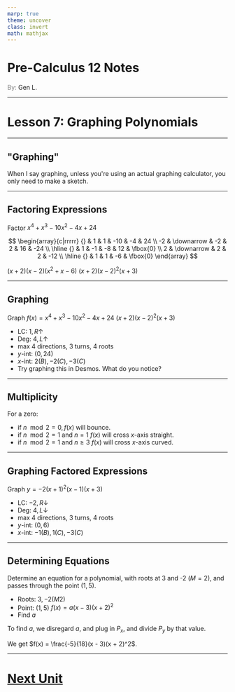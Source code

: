 ```yaml
---
marp: true
theme: uncover
class: invert
math: mathjax
---
```


# <!--fit--> Pre-Calculus 12 Notes
<span style="color:grey">By:</span> Gen L.

<!--_footer: In partnership with Hyperion University, 2024-->

---

# Lesson 7: Graphing Polynomials

---

<!--paginate: true-->

## "Graphing"

When I say graphing, unless you're using an actual graphing calculator, you only need to make a sketch.

---

## Factoring Expressions

Factor $x^4 + x^3 - 10x^2 - 4x + 24$

$$
    \begin{array}{c|rrrrr}
        {} & 1 & 1 & -10 & -4 & 24 \\
        -2 & \downarrow & -2 & 2 & 16 & -24 \\
        \hline
        {} & 1 & -1 & -8 & 12 & \fbox{0} \\
        2 & \downarrow & 2 & 2 & -12 \\
        \hline
        {} & 1 & 1 & -6 & \fbox{0}
    \end{array}
$$

$(x + 2)(x - 2)(x^2 + x - 6)$
$(x + 2)(x - 2)^2(x + 3)$

---

## Graphing

Graph $f(x) = x^4 + x^3 - 10x^2 - 4x + 24$
$(x + 2)(x - 2)^2(x + 3)$

* LC: $1, R \uparrow$
* Deg: $4, L \uparrow$
* max 4 directions, 3 turns, 4 roots
* $y$-int: $(0, 24)$
* $x$-int: $2 (B), -2 (C), -3 (C)$
* Try graphing this in Desmos. What do you notice?

---

## Multiplicity

For a zero:
* if $n \mod 2 = 0, f(x)$ will bounce.
* if $n \mod 2 = 1$ and $n = 1$ $f(x)$ will cross $x$-axis straight.
* if $n \mod 2 = 1$ and $n \geq 3$ $f(x)$ will cross $x$-axis curved.

---

## Graphing Factored Expressions

Graph $y = -2(x + 1)^2(x - 1)(x + 3)$
* LC: $-2, R \downarrow$
* Deg: $4, L \downarrow$
* max 4 directions, 3 turns, 4 roots
* $y$-int: $(0, 6)$
* $x$-int: $-1 (B), 1 (C), -3 (C)$

---

## Determining Equations

Determine an equation for a polynomial, with roots at 3 and -2 ($M = 2$), and passes through the point $(1, 5)$.

* Roots: $3, -2(M2)$
* Point: $(1,5)$
$f(x) = a(x - 3)(x + 2)^2$
* Find $a$

To find $a$, we disregard $a$, and plug in $P_x$, and divide $P_y$ by that value.

We get $f(x) = \frac{-5}{18}(x - 3)(x + 2)^2$.

---

# [Next Unit](../Trigonometry/Functions/Lesson%201.html)